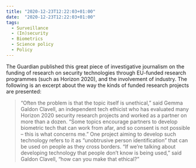 ```yaml
---
title: "2020-12-23T12:22:03+01:00"
date:  "2020-12-23T12:22:03+01:00"
tags:
  - Surveillance
  - (In)security
  - Biometrics
  - Science policy
  - Policy
---
```


The Guardian published this great piece of investigative journalism on the funding of research on security technologies through EU-funded research programmes (such as Horizon 2020), and the involvement of industry. The following is an excerpt about the way the kinds of funded research projects are presented:

> “Often the problem is that the topic itself is unethical,” said Gemma Galdon Clavell, an independent tech ethicist who has evaluated many Horizon 2020 security research projects and worked as a partner on more than a dozen. “Some topics encourage partners to develop biometric tech that can work from afar, and so consent is not possible – this is what concerns me.” One project aiming to develop such technology refers to it as “unobtrusive person identification” that can be used on people as they cross borders. “If we’re talking about developing technology that people don’t know is being used,” said Galdon Clavell, “how can you make that ethical?”
